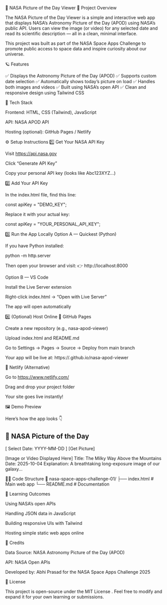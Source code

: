 🌌 NASA Picture of the Day Viewer
🚀 Project Overview

The NASA Picture of the Day Viewer is a simple and interactive web app that displays NASA’s Astronomy Picture of the Day (APOD) using NASA’s public API.
Users can view the image (or video) for any selected date and read its scientific description — all in a clean, minimal interface.

This project was built as part of the NASA Space Apps Challenge to promote public access to space data and inspire curiosity about our universe.

🪐 Features

✅ Displays the Astronomy Picture of the Day (APOD)
✅ Supports custom date selection
✅ Automatically shows today’s picture on load
✅ Handles both images and videos
✅ Built using NASA’s open API
✅ Clean and responsive design using Tailwind CSS

🧰 Tech Stack

Frontend: HTML, CSS (Tailwind), JavaScript

API: NASA APOD API

Hosting (optional): GitHub Pages / Netlify

⚙️ Setup Instructions
1️⃣ Get Your NASA API Key

Visit https://api.nasa.gov

Click “Generate API Key”

Copy your personal API key (looks like Abc123XYZ...)

2️⃣ Add Your API Key

In the index.html file, find this line:

const apiKey = "DEMO_KEY";


Replace it with your actual key:

const apiKey = "YOUR_PERSONAL_API_KEY";

3️⃣ Run the App Locally
Option A — Quickest (Python)

If you have Python installed:

python -m http.server


Then open your browser and visit:
👉 http://localhost:8000

Option B — VS Code

Install the Live Server extension

Right-click index.html → “Open with Live Server”

The app will open automatically

4️⃣ (Optional) Host Online
🔹 GitHub Pages

Create a new repository (e.g., nasa-apod-viewer)

Upload index.html and README.md

Go to Settings → Pages → Source → Deploy from main branch

Your app will be live at:
https://<your-username>.github.io/nasa-apod-viewer

🔹 Netlify (Alternative)

Go to https://www.netlify.com/

Drag and drop your project folder

Your site goes live instantly!

🖼️ Demo Preview

Here’s how the app looks 👇

🌌 NASA Picture of the Day
----------------------------------
[ Select Date: YYYY-MM-DD ] [Get Picture]

[Image or Video Displayed Here]
Title: The Milky Way Above the Mountains
Date: 2025-10-04
Explanation: A breathtaking long-exposure image of our galaxy...

🧑‍💻 Code Structure
📁 nasa-space-apps-challenge-01/
├── index.html     # Main web app
└── README.md      # Documentation

🧠 Learning Outcomes

Using NASA’s open APIs

Handling JSON data in JavaScript

Building responsive UIs with Tailwind

Hosting simple static web apps online

📜 Credits

Data Source: NASA Astronomy Picture of the Day (APOD)

API: NASA Open APIs

Developed by: Abhi Prasad for the NASA Space Apps Challenge 2025

🌠 License

This project is open-source under the MIT License
.
Feel free to modify and expand it for your own learning or submissions.
